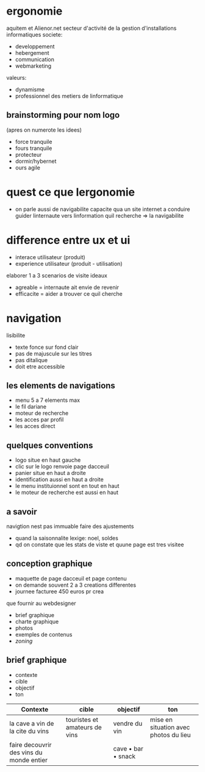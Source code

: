 # ergonomie

aquitem et Alienor.net
secteur d'activité de la gestion d'installations informatiques
societe:

- developpement
- hebergement
- communication
- webmarketing

valeurs:

- dynamisme
- professionnel des metiers de linformatique

## brainstorming pour nom logo

(apres on numerote les idees)

- force tranquile
- fours tranquile
- protecteur
- dormir/hybernet
- ours agile

# quest ce que lergonomie

- on parle aussi de navigabilite
  capacite qua un site internet a conduire guider linternaute vers linformation quil recherche => la navigabilite

# difference entre ux et ui

- interace utilisateur (produit)
- experience utilisateur (produit - utilisation)

elaborer 1 a 3 scenarios de visite ideaux

- agreable = internaute ait envie de revenir
- efficacite = aider a trouver ce quil cherche

# navigation

lisibilite

- texte fonce sur fond clair
- pas de majuscule sur les titres
- pas ditalique
- doit etre accessible

## les elements de navigations

- menu 5 a 7 elements max
- le fil dariane
- moteur de recherche
- les acces par profil
- les acces direct

## quelques conventions

- logo situe en haut gauche
- clic sur le logo renvoie page dacceuil
- panier situe en haut a droite
- identification aussi en haut a droite
- le menu instituionnel sont en tout en haut
- le moteur de recherche est aussi en haut

## a savoir

navigtion nest pas immuable
faire des ajustements

- quand la saisonnalite lexige: noel, soldes
- qd on constate que les stats de viste et quune page est tres visitee

## conception graphique

- maquette de page dacceuil et page contenu
- on demande souvent 2 a 3 creations differentes
- journee facturee 450 euros pr crea

que fournir au webdesigner

- brief graphique
- charte graphique
- photos
- exemples de contenus
- _zoning_

## brief graphique

- contexte
- cible
- objectif
- ton

| Contexte                                 | cible                         | objectif           | ton                                   |
| ---------------------------------------- | ----------------------------- | ------------------ | ------------------------------------- |
| la cave a vin de la cite du vins         | touristes et amateurs de vins | vendre du vin      | mise en situation avec photos du lieu |
| faire decouvrir des vins du monde entier |                               | cave • bar • snack |                                       |
